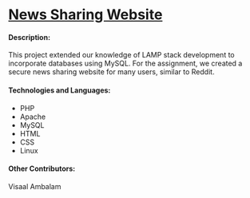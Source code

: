 # [News Sharing Website](http://ec2-52-14-44-219.us-east-2.compute.amazonaws.com/~owenauch/newssite/homepage.php)

#### Description:
This project extended our knowledge of LAMP stack development to incorporate databases using MySQL. For the assignment, we created a secure news sharing website for many users, similar to Reddit.

#### Technologies and Languages:
* PHP
* Apache
* MySQL
* HTML
* CSS
* Linux

#### Other Contributors:
Visaal Ambalam
